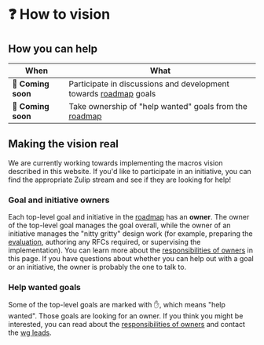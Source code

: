 # ❓ How to vision

## How you can help

| When | What |
| --- | --- |
| 🛑  **Coming soon** | Participate in discussions and development towards [roadmap] goals |
| 🛑  **Coming soon** | Take ownership of "help wanted" goals from the [roadmap] |

## Making the vision real

We are currently working towards implementing the macros vision described in this website. If you'd like to participate in an initiative, you can find the appropriate Zulip stream and see if they are looking for help!

### Goal and initiative owners

Each top-level goal and initiative in the [roadmap] has an **owner**. The owner of the top-level goal manages the goal overall, while the owner of an initiative manages the "nitty gritty" design work (for example, preparing the [evaluation](./how_to_vision/evaluations.md), authoring any RFCs required, or supervising the implementation). You can learn more about the [responsibilities of owners](./how_to_vision/owners.md) in this page. If you have questions about whether you can help out with a goal or an initiative, the owner is probably the one to talk to.

[responsibilities of owners]: ./how_to_vision/owners.md

### Help wanted goals

Some of the top-level goals are marked with ✋, which means "help wanted". Those goals are looking for an owner. If you think you might be interested, you can read about the [responsibilities of owners] and contact the [wg leads].

[hvsq]: ./how_to_vision/status_quo.md
[hvsf]: ./how_to_vision/shiny_future.md
[comment]: ./how_to_vision/comment.md
[wg leads]: ../welcome.md#leads
[repo]: https://github.com/rust-lang/wg-macros
[roadmap]: ./roadmap.md
[project]: ./project.md
[characters]: ./characters.md
